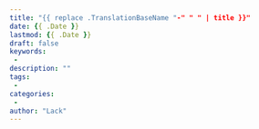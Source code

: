 ```yaml
---
title: "{{ replace .TranslationBaseName "-" " " | title }}"
date: {{ .Date }}
lastmod: {{ .Date }}
draft: false
keywords: 
 -
description: ""
tags: 
 - 
categories: 
 -
author: "Lack"
---
```


<!--more-->
